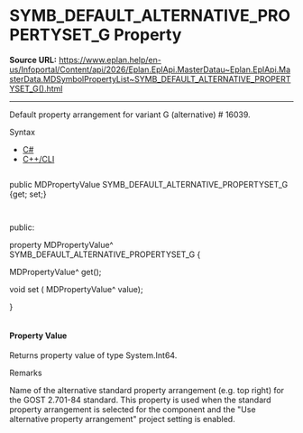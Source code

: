 # SYMB_DEFAULT_ALTERNATIVE_PROPERTYSET_G Property

**Source URL:** https://www.eplan.help/en-us/Infoportal/Content/api/2026/Eplan.EplApi.MasterDatau~Eplan.EplApi.MasterData.MDSymbolPropertyList~SYMB_DEFAULT_ALTERNATIVE_PROPERTYSET_G().html

---

Default property arrangement for variant G (alternative) # 16039.

Syntax

- [C#](#i-syntax-CS)
- [C++/CLI](#i-syntax-CPP2005)

```
```
public MDPropertyValue SYMB_DEFAULT_ALTERNATIVE_PROPERTYSET_G {get; set;}
```
```

```
```
public:

property MDPropertyValue^ SYMB_DEFAULT_ALTERNATIVE_PROPERTYSET_G {

   MDPropertyValue^ get();

   void set (    MDPropertyValue^ value);

}
```
```

#### Property Value

Returns property value of type System.Int64.

Remarks

Name of the alternative standard property arrangement (e.g. top right) for the GOST 2.701-84 standard. This property is used when the standard property arrangement is selected for the component and the "Use alternative property arrangement" project setting is enabled.
